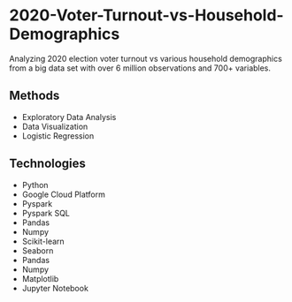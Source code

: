 # 2020-Voter-Turnout-vs-Household-Demographics
Analyzing 2020 election voter turnout vs various household demographics from a big data set with over 6 million observations and 700+ variables.

## Methods

* Exploratory Data Analysis
* Data Visualization
* Logistic Regression

## Technologies

* Python
* Google Cloud Platform
* Pyspark
* Pyspark SQL
* Pandas
* Numpy
* Scikit-learn
* Seaborn
* Pandas
* Numpy
* Matplotlib
* Jupyter Notebook
